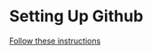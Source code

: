 
# Setting Up Github

[Follow these instructions](https://kbroman.org/github_tutorial/pages/first_time.html)
